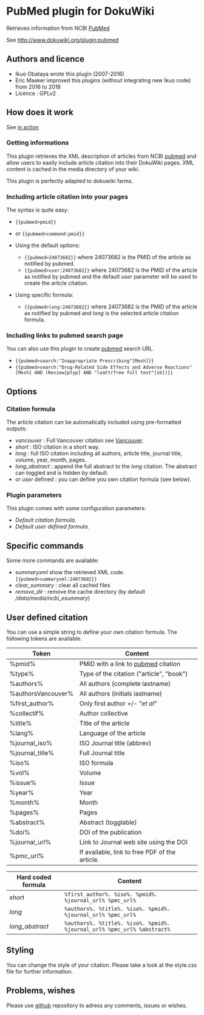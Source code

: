 # PubMed plugin for DokuWiki

Retrieves information from NCBI [PubMed]

See http://www.dokuwiki.org/plugin:pubmed

## Authors and licence

- Ikuo Obataya wrote this plugin (2007-2016)
- Eric Maeker improved this plugins (without integrating new Ikuo code) from 2016 to 2018
- Licence : GPLv2

## How does it work

See [in action]

### Getting informations

This plugin retrieves the XML description of articles from NCBI [pubmed] and allow users to easily include article citation into their DokuWiki pages.
XML content is cached in the media directory of your wiki.

This plugin is perfectly adapted to dokuwiki farms.

### Including article citation into your pages

The syntax is quite easy:
- `{{pubmed>pmid}}`
- or `{{pubmed>command:pmid}}`

- Using the default options:
  - `{{pubmed>24073682}}` where 24073682 is the PMID of the article as notified by pubmed.
  - `{{pubmed>user:24073682}}` where 24073682 is the PMID of the article as notified by pubmed and the default *user* parameter will be used to create the article citation.

- Using specific formula:
  - `{{pubmed>long:24073682}}` where 24073682 is the PMID of the article as notified by pubmed and *long* is the selected article citation formula.

### Including links to pubmed search page

You can also use this plugin to create [pubmed] search URL.
- `{{pubmed>search:"Inappropriate Prescribing"[Mesh]}}`
- `{{pubmed>search:"Drug-Related Side Effects and Adverse Reactions"[Mesh] AND (Review[ptyp] AND "loattrfree full text"[sb])}}`


## Options

### Citation formula

The article citation can be automatically included using pre-formatted outputs:
- *vancouver* : Full Vancouver citation see [Vancouver].
- *short* : ISO citation in a short way.
- *long* : full ISO citation including all authors, article title, journal title, volume, year, month, pages.
- *long_abstract* : append the full abstract to the *long* citation. The abstract can toggled and is hidden by default.
- or *user* defined : you can define you own citation formula (see below).

### Plugin parameters

This plugin comes with some configuration parameters:
- *Default citation formula*.
- *Default user defined formula*.

## Specific commands

Some more commands are available:
- *summaryxml* show the retrieved XML code.
`{{pubmed>summaryxml:24073682}}`
- *clear_summary* : clear all cached files
- *remove_dir* : remove the cache directory (by default */data/media/ncbi_esummary*)

## User defined citation

You can use a simple string to define your own citation formula. The following tokens are available.

Token    | Content
-------- | ---
%pmid% | PMID with a link to [pubmed] citation
%type% | Type of the citation ("article", "book")
%authors% | All authors (complete lastname)
%authorsVancouver% | All authors (initials lastname)
%first_author% | Only first author +/- "*et al*"
%collectif% | Author collective
%title% | Title of the article
%lang% | Language of the article
%journal_iso% | ISO Journal title (abbrev)
%journal_title% | Full Journal title
%iso% | ISO formula
%vol% | Volume
%issue% | Issue
%year% | Year
%month% | Month
%pages% | Pages
%abstract% | Abstract (togglable)
%doi% | DOI of the publication
%journal_url% | Link to Journal web site using the DOI
%pmc_url% | If available, link to free PDF of the article.

Hard coded formula    |  Content
--------------------- | ----------
*short*               | `%first_author%. %iso%. %pmid%. %journal_url% %pmc_url%`
*long*                | `%authors%. %title%. %iso%. %pmid%. %journal_url% %pmc_url%`
*long_abstract*       | `%authors%. %title%. %iso%. %pmid%. %journal_url% %pmc_url% %abstract%`

## Styling

You can change the style of your citation. Please take a look at the style.css file for further information.


## Problems, wishes

Please use [github] repository to adress any comments, issues or wishes.

[pubmed]: https://www.ncbi.nlm.nih.gov/pubmed
[github]: https://github.com/EricMaeker/dokuwiki-plugin-pubmed/tree/dokuwiki-web-site
[in action]: https://www.maeker.fr/eric/wiki/fr:medical:cours:part:iatrogenese:references
[Vancouver]: https://www.nlm.nih.gov/bsd/uniform_requirements.html